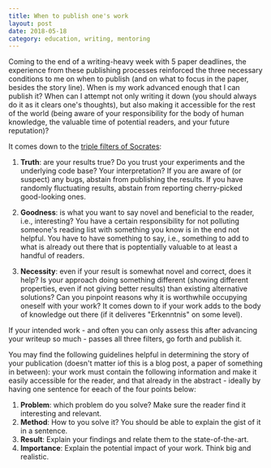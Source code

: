 ```yaml
---
title: When to publish one's work
layout: post
date: 2018-05-18
category: education, writing, mentoring
---
```


Coming to the end of a writing-heavy week with 5 paper deadlines, the experience from these publishing processes reinforced the three necessary conditions to me on when to publish (and on what to focus in the paper, besides the story line). When is my work advanced enough that I can publish it? When can I attempt not only writing it down (you should always do it as it clears one's thoughts), but also making it accessible for the rest of the world (being aware of your responsibility for the body of human knowledge, the valuable time of potential readers, and your future reputation)?

It comes down to the [triple filters of Socrates](https://www.quora.com/What-is-Triple-Filter-test-of-Socrates):

1. **Truth**: are your results true? Do you trust your experiments and the underlying code base? Your interpretation? If you are aware of (or suspect) any bugs, abstain from publishing the results. If you have randomly fluctuating results, abstain from reporting cherry-picked good-looking ones.

2. **Goodness**: is what you want to say novel and beneficial to the reader, i.e., interesting? You have a certain responsibility for not polluting someone's reading list with something you know is in the end not helpful. You have to have something to say, i.e., something to add to what is already out there that is poptentially valuable to at least a handful of readers.

3. **Necessity**: even if your result is somewhat novel and correct, does it help? Is your approach doing something different (showing different properties, even if not giving better results) than existing alternative solutions? Can you pinpoint reasons why it is worthwhile occupying oneself with your work? It comes down to if your work adds to the body of knowledge out there (if it deliveres "Erkenntnis" on some level).

If your intended work - and often you can only assess this after advancing your writeup so much - passes all three filters, go forth and publish it. 

You may find the following guidelines helpful in determining the story of your publication (doesn't matter iof this is a blog post, a paper of something in between): your work must contain the following information and make it easily accessible for the reader, and that already in the abstract - ideally by having one sentence for eeach of the four points below:

1. **Problem**: which problem do you solve? Make sure the reader find it interesting and relevant.
2. **Method**: How to you solve it? You should be able to explain the gist of it in a sentence.
3. **Result**: Explain your findings and relate them to the state-of-the-art.
4. **Importance**: Explain the potential impact of your work. Think big and realistic. 